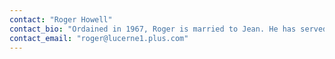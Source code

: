 ```yaml
---
contact: "Roger Howell"
contact_bio: "Ordained in 1967, Roger is married to Jean. He has served in Battersea, Crawley, West Cornwall, Aylesbury and Purley on Thames prior to retirement to Witney in 2008. He is interested in Family History, enjoys reading history and biography and spends a good few hours in his shed – recycling 'stuff' and making things. Together with Jean he often visits Charity shops, and when possible Car Boot Sales."
contact_email: "roger@lucerne1.plus.com"
---
```


